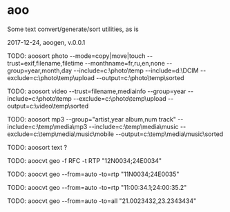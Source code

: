 # aoo
Some text convert/generate/sort utilities, as is

2017-12-24, aoogen, v.0.0.1 

TODO: aoosort photo --mode=copy|move|touch --trust=exif,filename,filetime --monthname=fr,ru,en,none --group=year,month,day --include=c:\photo\temp --include=d:\DCIM --exclude=c:\photo\temp\upload --output=c:\photo\temp\sorted

TODO: aoosort video --trust=filename,mediainfo --group=year --include=c:\photo\temp --exclude=c:\photo\temp\upload --output=c:\video\temp\sorted

TODO: aoosort mp3 --group="artist,year album,num track" --include=c:\temp\media\mp3 --include=c:\temp\media\music --exclude=c:\temp\media\music\mobile --output=c:\temp\media\music\sorted

TODO: aoosort text ?

TODO: aoocvt geo -f RFC -t RTP "12N0034;24E0034"

TODO: aoocvt geo --from=auto -to=rtp "11N0034;24E0035"

TODO: aoocvt geo --from=auto -to=rtp "11:00:34.1;24:00:35.2"

TODO: aoocvt geo --from=auto -to=all "21.0023432,23.2343434"


